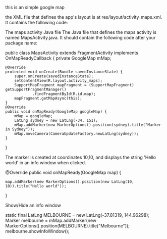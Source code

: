 this is an simple google map

the XML file that defines the app's layout is at res/layout/activity_maps.xml. It contains the following code:

<fragment xmlns:android="http://schemas.android.com/apk/res/android"
    xmlns:tools="http://schemas.android.com/tools"
    android:layout_width="match_parent"
    android:layout_height="match_parent"
    android:id="@+id/map"
    tools:context=".MapsActivity"
    android:name="com.google.android.gms.maps.SupportMapFragment" />
    
The maps activity Java file
The Java file that defines the maps activity is named MapsActivity.java. It should contain the following code after your package name:

public class MapsActivity extends FragmentActivity implements OnMapReadyCallback {
    private GoogleMap mMap;

    @Override
    protected void onCreate(Bundle savedInstanceState) {
        super.onCreate(savedInstanceState);
        setContentView(R.layout.activity_maps);
        SupportMapFragment mapFragment = (SupportMapFragment) getSupportFragmentManager()
                .findFragmentById(R.id.map);
        mapFragment.getMapAsync(this);
    }
    @Override
    public void onMapReady(GoogleMap googleMap) {
        mMap = googleMap;
        LatLng sydney = new LatLng(-34, 151);
        mMap.addMarker(new MarkerOptions().position(sydney).title("Marker in Sydney"));
        mMap.moveCamera(CameraUpdateFactory.newLatLng(sydney));
    }
}    

The marker is created at coordinates 10,10, and displays the string 'Hello world' in an info window when clicked.

@Override
public void onMapReady(GoogleMap map) {

    map.addMarker(new MarkerOptions().position(new LatLng(10, 10)).title("Hello world"));
}

Show/Hide an info window


static final LatLng MELBOURNE = new LatLng(-37.81319, 144.96298);
Marker melbourne = mMap.addMarker(new MarkerOptions().position(MELBOURNE).title("Melbourne"));
melbourne.showInfoWindow();
    
